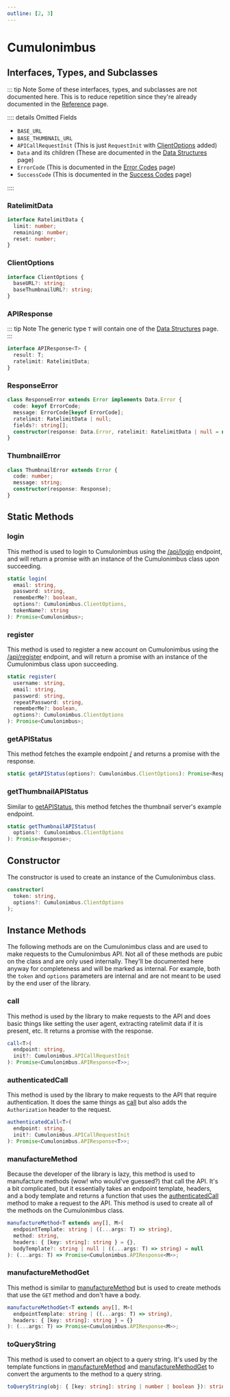 ```yaml
---
outline: [2, 3]
---
```


# Cumulonimbus

## Interfaces, Types, and Subclasses

::: tip Note
Some of these interfaces, types, and subclasses are not documented here. This is to reduce repetition since they're already documented in the [Reference](/reference/) page.

:::: details Omitted Fields

- `BASE_URL`
- `BASE_THUMBNAIL_URL`
- `APICallRequestInit` (This is just `RequestInit` with [ClientOptions](#clientoptions) added)
- `Data` and its children (These are documented in the [Data Structures](/reference/structures) page)
- `ErrorCode` (This is documented in the [Error Codes](/reference/errors) page)
- `SuccessCode` (This is documented in the [Success Codes](/reference/successes) page)

::::

### RatelimitData

```ts
interface RatelimitData {
  limit: number;
  remaining: number;
  reset: number;
}
```

### ClientOptions

```ts
interface ClientOptions {
  baseURL?: string;
  baseThumbnailURL?: string;
}
```

### APIResponse

::: tip Note
The generic type `T` will contain one of the [Data Structures](/reference/structures) page.
:::

```ts
interface APIResponse<T> {
  result: T;
  ratelimit: RatelimitData;
}
```

### ResponseError

```ts
class ResponseError extends Error implements Data.Error {
  code: keyof ErrorCode;
  message: ErrorCode[keyof ErrorCode];
  ratelimit: RatelimitData | null;
  fields?: string[];
  constructor(response: Data.Error, ratelimit: RatelimitData | null = null);
}
```

### ThumbnailError

```ts
class ThumbnailError extends Error {
  code: number;
  message: string;
  constructor(response: Response);
}
```

## Static Methods

### login

This method is used to login to Cumulonimbus using the [/api/login](/api/session#post-login) endpoint, and will return a promise with an instance of the Cumulonimbus class upon succeeding.

```ts
static login(
  email: string,
  password: string,
  rememberMe?: boolean,
  options?: Cumulonimbus.ClientOptions,
  tokenName?: string
): Promise<Cumulonimbus>;
```

### register

This method is used to register a new account on Cumulonimbus using the [/api/register](/api/account#post-register) endpoint, and will return a promise with an instance of the Cumulonimbus class upon succeeding.

```ts
static register(
  username: string,
  email: string,
  password: string,
  repeatPassword: string,
  rememberMe?: boolean,
  options?: Cumulonimbus.ClientOptions
): Promise<Cumulonimbus>;
```

### getAPIStatus

This method fetches the example endpoint [/](/api/#your-first-request) and returns a promise with the response.

```ts
static getAPIStatus(options?: Cumulonimbus.ClientOptions): Promise<Response>;
```

### getThumbnailAPIStatus

Similar to [getAPIStatus](#getapistatus), this method fetches the thumbnail server's example endpoint.

```ts
static getThumbnailAPIStatus(
  options?: Cumulonimbus.ClientOptions
): Promise<Response>;
```

## Constructor

The constructor is used to create an instance of the Cumulonimbus class.

```ts
constructor(
  token: string,
  options?: Cumulonimbus.ClientOptions
);
```

## Instance Methods

The following methods are on the Cumulonimbus class and are used to make requests to the Cumulonimbus API. Not all of these methods are pubic on the class and are only used internally. They'll be documented here anyway for completeness and will be marked as internal. For example, both the `token` and `options` parameters are internal and are not meant to be used by the end user of the library.

### call <Badge text="internal" type="danger"/>

This method is used by the library to make requests to the API and does basic things like setting the user agent, extracting ratelimit data if it is present, etc. It returns a promise with the response.

```ts
call<T>(
  endpoint: string,
  init?: Cumulonimbus.APICallRequestInit
): Promise<Cumulonimbus.APIResponse<T>>;
```

### authenticatedCall <Badge text="internal" type="danger"/>

This method is used by the library to make requests to the API that require authentication. It does the same things as [call](#call) but also adds the `Authorization` header to the request.

```ts
authenticatedCall<T>(
  endpoint: string,
  init?: Cumulonimbus.APICallRequestInit
): Promise<Cumulonimbus.APIResponse<T>>;
```

### manufactureMethod <Badge text="internal" type="danger"/>

Because the developer of the library is lazy, this method is used to manufacture methods (wow! who would've guessed?) that call the API. It's a bit complicated, but it essentially takes an endpoint template, headers, and a body template and returns a function that uses the [authenticatedCall](#authenticatedcall) method to make a request to the API. This method is used to create all of the methods on the Cumulonimbus class.

```ts
manufactureMethod<T extends any[], M>(
  endpointTemplate: string | ((...args: T) => string),
  method: string,
  headers: { [key: string]: string } = {},
  bodyTemplate?: string | null | ((...args: T) => string) = null
): (...args: T) => Promise<Cumulonimbus.APIResponse<M>>;
```

### manufactureMethodGet <Badge text="internal" type="danger"/>

This method is similar to [manufactureMethod](#manufacturemethod) but is used to create methods that use the `GET` method and don't have a body.

```ts
manufactureMethodGet<T extends any[], M>(
  endpointTemplate: string | ((...args: T) => string),
  headers: { [key: string]: string } = {}
): (...args: T) => Promise<Cumulonimbus.APIResponse<M>>;
```

### toQueryString <Badge text="internal" type="danger"/>

This method is used to convert an object to a query string. It's used by the template functions in [manufactureMethod](#manufacturemethod) and [manufactureMethodGet](#manufacturemethodget) to convert the arguments to the method to a query string.

```ts
toQueryString(obj: { [key: string]: string | number | boolean }): string;
```
